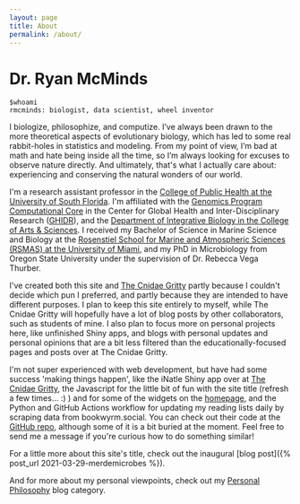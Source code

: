 ```yaml
---
layout: page
title: About
permalink: /about/
---
```


# Dr. Ryan McMinds

```
$whoami
rmcminds: biologist, data scientist, wheel inventor
```

I biologize, philosophize, and computize. I’ve always been drawn to the more theoretical aspects of evolutionary biology, which has led to some real rabbit-holes in statistics and modeling. From my point of view, I’m bad at math and hate being inside all the time, so I’m always looking for excuses to observe nature directly. And ultimately, that's what I actually care about: experiencing and conserving the natural wonders of our world. 

I'm a research assistant professor in the [College of Public Health at the University of South Florida](https://health.usf.edu/publichealth). I'm affiliated with the [Genomics Program Computational Core](https://health.usf.edu/publichealth/ghidr/genomics/request-services) in the Center for Global Health and Inter-Disciplinary Research ([GHIDR](https://health.usf.edu/publichealth/ghidr)), and the [Department of Integrative Biology in the College of Arts & Sciences](https://www.usf.edu/arts-sciences/departments/ib/). I received my Bachelor of Science in Marine Science and Biology at the [Rosenstiel School for Marine and Atmospheric Sciences (RSMAS) at the University of Miami](https://undergraduate.earth.miami.edu/academics/majors/marine-science-dual-major-programs/index.html), and my PhD in Microbiology from Oregon State University under the supervision of Dr. Rebecca Vega Thurber.

I've created both this site and [The Cnidae Gritty](https://thecnidaegritty.org) partly because I couldn't decide which pun I preferred, and partly because they are intended to have different purposes. I plan to keep this site entirely to myself, while The Cnidae Gritty will hopefully have a lot of blog posts by other collaborators, such as students of mine. I also plan to focus more on personal projects here, like unfinished Shiny apps, and blogs with personal updates and personal opinions that are a bit less filtered than the educationally-focused pages and posts over at The Cnidae Gritty.

I'm not super experienced with web development, but have had some success 'making things happen', like the iNatle Shiny app over at [The Cnidae Gritty](https://thecnidaegritty.org/iNatle/), the Javascript for the little bit of fun with the site title (refresh a few times... :) ) and for some of the widgets on the [homepage](/), and the Python and GitHub Actions workflow for updating my reading lists daily by scraping data from bookwyrm.social. You can check out their code at the [GitHub repo](https://github.com/rmcminds/merdemicrobes), although some of it is a bit buried at the moment. Feel free to send me a message if you're curious how to do something similar!

For a little more about this site's title, check out the inaugural [blog post]({% post_url 2021-03-29-merdemicrobes %}).

And for more about my personal viewpoints, check out my [Personal Philosophy](/about/personal-philosophy/) blog category.

